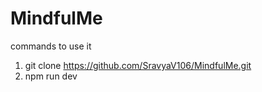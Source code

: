 # MindfulMe

commands to use it
1. git clone https://github.com/SravyaV106/MindfulMe.git
2. npm run dev


